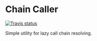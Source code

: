 # Chain Caller
[ ![Travis status](https://travis-ci.org/preusx/python-chain-caller.svg?branch=master) ](https://travis-ci.org/preusx/python-chain-caller)

Simple utility for lazy call chain resolving.
